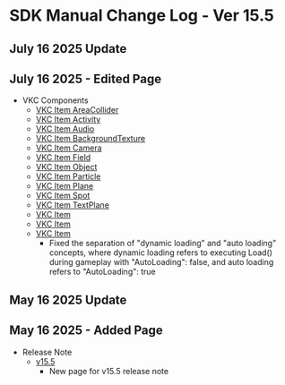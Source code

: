 # SDK Manual Change Log - Ver 15.5

## July 16 2025 Update

## July 16 2025 - Edited Page

- VKC Components
    - [VKC Item AreaCollider](https://vrhikky.github.io/VketCloudSDK_Documents/latest/VKCComponents/VKCItemAreaCollider.html)
    - [VKC Item Activity](https://vrhikky.github.io/VketCloudSDK_Documents/latest/VKCComponents/VKCItemActivity.html)
    - [VKC Item Audio](https://vrhikky.github.io/VketCloudSDK_Documents/latest/VKCComponents/VKCItemAudio.html)
    - [VKC Item BackgroundTexture](https://vrhikky.github.io/VketCloudSDK_Documents/latest/VKCComponents/VKCItemBackgroundTexture.html)
    - [VKC Item Camera](https://vrhikky.github.io/VketCloudSDK_Documents/latest/VKCComponents/VKCItemCamera.html)
    - [VKC Item Field](https://vrhikky.github.io/VketCloudSDK_Documents/latest/VKCComponents/VKCItemField.html)
    - [VKC Item Object](https://vrhikky.github.io/VketCloudSDK_Documents/latest/VKCComponents/VKCItemObject.html)
    - [VKC Item Particle](https://vrhikky.github.io/VketCloudSDK_Documents/latest/VKCComponents/VKCItemParticle.html)
    - [VKC Item Plane](https://vrhikky.github.io/VketCloudSDK_Documents/latest/VKCComponents/VKCItemPlane.html)
    - [VKC Item Spot](https://vrhikky.github.io/VketCloudSDK_Documents/latest/VKCComponents/VKCItemSpot.html)
    - [VKC Item TextPlane](https://vrhikky.github.io/VketCloudSDK_Documents/latest/VKCComponents/VKCItemTextPlane.html)
    - [VKC Item ](https://vrhikky.github.io/VketCloudSDK_Documents/latest/VKCComponents/VKCItem.html)
    - [VKC Item ](https://vrhikky.github.io/VketCloudSDK_Documents/latest/VKCComponents/VKCItem.html)
    - [VKC Item ](https://vrhikky.github.io/VketCloudSDK_Documents/latest/VKCComponents/VKCItem.html)
        - Fixed the separation of "dynamic loading" and "auto loading" concepts, where dynamic loading refers to executing Load() during gameplay with "AutoLoading": false, and auto loading refers to "AutoLoading": true

## May 16 2025 Update

## May 16 2025 - Added Page

- Release Note
    - [v15.5](https://vrhikky.github.io/VketCloudSDK_Documents/14.5/en/releasenote/releasenote-15.5.html)
        - New page for v15.5 release note
